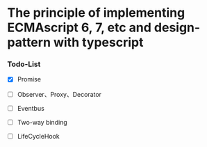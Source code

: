 # The principle of implementing ECMAscript 6, 7, etc and design-pattern with typescript

### Todo-List

- [x] Promise
- [ ] Observer、Proxy、Decorator
- [ ] Eventbus
- [ ] Two-way binding
- [ ] LifeCycleHook


